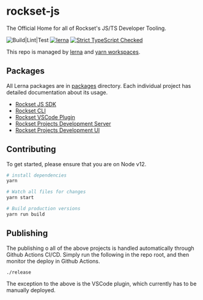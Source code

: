 rockset-js
============

The Official Home for all of Rockset's JS/TS Developer Tooling.

![Build|Lint|Test](https://github.com/rockset/rockset-js/workflows/Build%7CLint%7CTest/badge.svg)
[![lerna](https://img.shields.io/badge/maintained%20with-lerna-cc00ff.svg)](https://lerna.js.org/)
[![Strict TypeScript Checked](https://badgen.net/badge/TS/Strict "Strict TypeScript Checked")](https://www.typescriptlang.org)


This repo is managed by [lerna](https://github.com/lerna/lerna) and [yarn workspaces](https://classic.yarnpkg.com/en/docs/workspaces/).

## Packages

All Lerna packages are in [packages](./packages) directory. Each individual project has detailed documentation about its usage.

* [Rockset JS SDK](./packages/client)
* [Rockset CLI](./packages/cli)
* [Rockset VSCode Plugin](./packages/rscode)
* [Rockset Projects Development Server](./packages/dev-server)
* [Rockset Projects Development UI](./packages/dev-ui)

## Contributing

To get started, please ensure that you are on Node v12. 

```bash
# install dependencies
yarn

# Watch all files for changes
yarn start

# Build production versions
yarn run build
```

## Publishing

The publishing o all of the above projects is handled automatically through Github Actions CI/CD. Simply run the following in the repo root, and then monitor the deploy in Github Actions.

```
./release
```

The exception to the above is the VSCode plugin, which currently has to be manually deployed.

